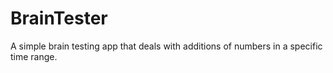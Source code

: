 # BrainTester
A simple brain testing app that deals with additions of numbers in a specific time range.
